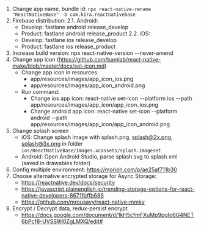 1. Change app name, bundle id: `npx react-native-rename "ReactNativeBase" -b com.kira.reactnativebase`
2. Firebase distribution:
   2.1. Android:
    - Develop: fastlane android release_develop
    - Product: fastlane android release_product
      2.2. iOS:
    - Develop: fastlane ios release_develop
    - Product: fastlane ios release_product
3. Increase build version: npx react-native-version --never-amend
4. Change app icon (https://github.com/bamlab/react-native-make/blob/master/docs/set-icon.md)
    - Change app icon in resources
        - app/resources/images/app_icon_ios.png
        - app/resources/images/app_icon_android.png
    - Run command:
        - Change ios app icon: react-native set-icon --platform ios --path app/resources/images/app_icon/app_icon_ios.png
        - Change android app icon: react-native set-icon --platform android --path app/resources/images/app_icon/app_icon_android.png
5. Change splash screen
    - iOS: Change splash image with splash.png, splash@2x.png, splash@3x.png in folder `ios/ReactNativeBase/Images.xcassets/splash.imageset`
    - Android: Open Android Studio, parse splash.svg to splash.xml (saved in drawables folder)
6. Config multiple environment: https://morioh.com/p/ae25af711b30
7. Choose alternative encrypted storage for Async Storage:
    - https://reactnative.dev/docs/security
    - https://javascript.plainenglish.io/trending-storage-options-for-react-native-developers-8671fbffb686
    - https://github.com/mrousavy/react-native-mmkv
8. Encrypt / Decrypt data, redux-persist encrypt
    - https://docs.google.com/document/d/1kH5cfmFXuMp9pgIo6G4NET6bPcf8-UVSS9Il0ZgLMXQ/edit#
